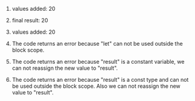 1. values added: 20

2. final result: 20

3. values added: 20

4. The code returns an error because "let" can not be used outside the block scope.

5. The code returns an error because "result" is a constant variable, we can not reassign the new value to "result".

6. The code returns an error  because "result" is a const type and can not be used outside the block scope. Also we can not reassign the new value to "result". 
